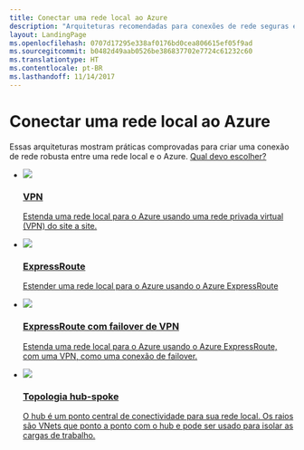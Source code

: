 ```yaml
---
title: Conectar uma rede local ao Azure
description: "Arquiteturas recomendadas para conexões de rede seguras e robustas entre redes locais e o Azure."
layout: LandingPage
ms.openlocfilehash: 0707d17295e338af0176bd0cea806615ef05f9ad
ms.sourcegitcommit: b0482d49aab0526be386837702e7724c61232c60
ms.translationtype: HT
ms.contentlocale: pt-BR
ms.lasthandoff: 11/14/2017
---
```

# <a name="connect-an-on-premises-network-to-azure"></a>Conectar uma rede local ao Azure

Essas arquiteturas mostram práticas comprovadas para criar uma conexão de rede robusta entre uma rede local e o Azure. [Qual devo escolher?](./considerations.md)

<ul class="panelContent">
    <li>
        <a href="./vpn.md">
            <div class="cardSize">
                <div class="cardPadding">
                    <div class="card">
                        <div class="cardImageOuter">
                            <div class="cardImage">
                            <img src="./images/vpn.svg">
                            </div>
                        </div>
                        <div class="cardText">
                            <h3>VPN</h3>
                            <p>Estenda uma rede local para o Azure usando uma rede privada virtual (VPN) do site a site.</p>
                        </div>
                    </div>
                </div>
            </div>
        </a>
    </li>
    <li>
        <a href="./expressroute.md">
            <div class="cardSize">
                <div class="cardPadding">
                    <div class="card">
                        <div class="cardImageOuter">
                            <div class="cardImage">
                            <img src="./images/expressroute.svg">
                            </div>
                        </div>
                        <div class="cardText">
                            <h3>ExpressRoute</h3>
                            <p>Estender uma rede local para o Azure usando o Azure ExpressRoute</p>
                        </div>
                    </div>
                </div>
            </div>
        </a>
    </li>
    <li>
        <a href="./expressroute-vpn-failover.md">
            <div class="cardSize">
                <div class="cardPadding">
                    <div class="card">
                        <div class="cardImageOuter">
                            <div class="cardImage">
                            <img src="./images/expressroute-vpn-failover.svg">
                            </div>
                        </div>
                        <div class="cardText">
                            <h3>ExpressRoute com failover de VPN</h3>
                            <p>Estenda uma rede local para o Azure usando o Azure ExpressRoute, com uma VPN, como uma conexão de failover.</p>
                        </div>
                    </div>
                </div>
            </div>
        </a>
    </li>
    <li>
        <a href="./hub-spoke.md">
            <div class="cardSize">
                <div class="cardPadding">
                    <div class="card">
                        <div class="cardImageOuter">
                            <div class="cardImage">
                            <img src="./images/hub-spoke.svg">
                            </div>
                        </div>
                        <div class="cardText">
                            <h3>Topologia hub-spoke</h3>
                            <p>O hub é um ponto central de conectividade para sua rede local. Os raios são VNets que ponto a ponto com o hub e pode ser usado para isolar as cargas de trabalho. </p>
                        </div>
                    </div>
                </div>
            </div>
        </a>
    </li>
</ul>

